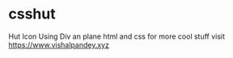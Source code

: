 # csshut
Hut Icon Using Div an plane html and css
for more cool stuff visit https://www.vishalpandey.xyz
